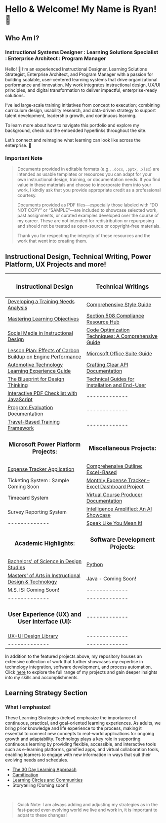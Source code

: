 <h1>Hello & Welcome! My Name is Ryan! 📡

<h2>Who Am I?</h2>

<h3>Instructional Systems Designer : Learning Solutions Specialist : Enterprise Architect : Program Manager</h3>

Hello! 👋 I’m an experienced Instructional Designer, Learning Solutions Strategist, Enterprise Architect, and Program Manager with a passion for building scalable, user-centered learning systems that drive organizational performance and innovation. My work integrates instructional design, UX/UI principles, and digital transformation to deliver impactful, enterprise-ready solutions.

I’ve led large-scale training initiatives from concept to execution; combining curriculum design, usability research, and data-driven strategy to support talent development, leadership growth, and continuous learning.

To learn more about how to navigate this portfolio and explore my background, check out the embedded hyperlinks throughout the site.

Let’s connect and reimagine what learning can look like across the enterprise. 🚀

### Important Note

> Documents provided in editable formats (e.g., ```.docx```, ```.pptx```, ```.xlsx```) are intended as usable templates or resources you can adapt for your own instructional design, training, or documentation needs. If you find value in these materials and choose to incorporate them into your work, I kindly ask that you provide appropriate credit as a professional courtesy.
>
>Documents provided as PDF files—especially those labeled with “DO NOT COPY” or “SAMPLE”—are included to showcase selected work, past assignments, or curated examples developed over the course of my career. These are not intended for redistribution or repurposing and should not be treated as open-source or copyright-free materials.
>
>Thank you for respecting the integrity of these resources and the work that went into creating them.

<h2>Instructional Design, Technical Writing, Power Platform, UX Projects and more!</h2>

<div align="center">
  
| <h3>Instructional Design</h3> | <h3>Technical Writings</h3> |
|---------------|---------------|
| <div align="left">[Developing a Training Needs Analysis](https://github.com/rlangc/Developing-a-Training-Needs-Analysis.git)</div>  | <div align="left">[Comprehensive Style Guide](https://github.com/rlangc/Style-Guide-Sample.git)  |
| <div align="left">[Mastering Learning Objectives](https://github.com/rlangc/Mastering-Learning-Objectives.git)</div>  | <div align="left">[Section 508 Compliance Resource Hub](https://github.com/rlangc/Standard-Operating-Procedure-for-Section-508.git)</div> |
| <div align="left">[Social Media in Instructional Design](https://github.com/rlangc/Social-Media-in-Instructional-Design.git)</div>  | <div align="left">[Code Optimization Techniques: A Comprehensive Guide](https://github.com/rlangc/Code-Optimization-Techniques.git)</div> |
| <div align="left">[Lesson Plan: Effects of Carbon Buildup on Engine Performance](https://github.com/rlangc/Lesson-Plan-Effects-of-Carbon-Buildup-on-Engine-Performance.git)</div>  | <div align="left">[Microsoft Office Suite Guide](https://github.com/rlangc/The-Complete-Microsoft-Office-Suite.git)</div>  |
| <div align="left">[Automotive Technology Learning Experience Guide](https://github.com/rlangc/Automotive-Technology-Learning-Experience-Guide.git)</div> | <div align="left">[Crafting Clear API Documentation](https://github.com/rlangc/LMS-API-Documentation.git)</div>  |
| <div align="left">[The Blueprint for Design Thinking](https://github.com/rlangc/The-Blueprint-for-Design-Thinking.git)</div>  | <div align="left">[Technical Guides for Installation and End-User](https://github.com/rlangc/Technical-Guides-for-Installation-and-End-User.git)</div>  |
| <div align="left">[Interactive PDF Checklist with JavaScript](https://github.com/rlangc/Interactive-Checklist-with-JavaScript.git)</div> | ------------- |
| <div align="left">[Program Evaluation Documentation](https://github.com/rlangc/Program-Evaluation-Documentation.git)</div> | ------------- |
| <div align="left">[Travel-Based Training Framework](https://github.com/rlangc/Everything-On-Travel.git)</div> | ------------- |
| <div align="center"><h3>Microsoft Power Platform Projects:</h3></div> | <div align="center"><h3>Miscellaneous Projects:</h3></div> |
| <div align="left">[Expense Tracker Application](https://github.com/rlangc/Simple-Expense-Tracker-Using-Power-Apps.git)</div>  | <div align="left">[Comprehensive Outline: Excel-Based](https://github.com/rlangc/Data-Privacy-and-Protection-Content-Outline.git)</div> |
| <div align="left">Ticketing System : Sample Coming Soon</div>  | <div align="left">[Monthly Expense Tracker – Excel Dashboard Project](https://github.com/rlangc/Dynamic-Monthly-Expense-Tracker-in-Excel.git)</div>  |
| <div align="left">Timecard System</div>  | <div align="left">[Virtual Course Producer Documentation](https://github.com/rlangc/Virtual-Course-Producer-Guide.git)</div> |
| <div align="left">Survey Reporting System</div>  | <div align="left">[Intelligence Amplified: An AI Showcase](https://github.com/rlangc/Intelligence-Amplified-An-AI-Showcase.git)</div> |
| ------------- | <div align="left">[Speak Like You Mean It!](https://github.com/rlangc/Language-Enhancement-and-Communication-Refinement.git)</div> |
| <div align="center"><h3>Academic Highlights:</h3></div> | <div align="center"><h3>Software Development Projects:</h3></div> |
| <div align="left">[Bachelors' of Science in Design Studies](https://github.com/rlangc/WVU_Undergraduate_Portfolio.git)</div> | <div align="left">[Python](https://github.com/rlangc/Python-Projects.git)</div> |
| <div align="left">[Masters' of Arts in Instructional Design & Technology](https://github.com/rlangc/Instructional-Design-and-Technology.git)  | <div align="left">Java - Coming Soon!</div> |
| <div align="left">M.S. IS: Coming Soon!</div>  | ------------- |
| -------------  | ------------- |
| <div align="center"><h3>User Experience (UX) and User Interface (UI):</h3></div>  | ------------- |
| <div align="left">[UX-UI Design Library](https://github.com/rlangc/UX-UI-Design-Library.git)</div>  | ------------- |
| ------------- | ------------- |

</div>

In addition to the featured projects above, my repository houses an extensive collection of work that further showcases my expertise in technology integration, software development, and process automation. Click [here](https://github.com/rlangc/Additional-Projects-Section.git) to explore the full range of my projects and gain deeper insights into my skills and accomplishments.

<h2>Learning Strategy Section</h2>

### What I emphasize!

These Learning Strategies (below) emphasize the importance of continuous, practical, and goal-oriented learning experiences. As adults, we bring prior knowledge and life experience to the process, making it essential to connect new concepts to real-world applications for ongoing growth and adaptability. Technology plays a key role in supporting continuous learning by providing flexible, accessible, and interactive tools such as e-learning platforms, gamified apps, and virtual collaboration tools, enabling learners to engage with new information in ways that suit their evolving needs and schedules.

- [The 30 Day Learning Approach](https://github.com/rlangc/30-Day-Learning.git)
- [Gamification](https://github.com/rlangc/Gamification.git)
- [Learning Circles and Communities](https://github.com/rlangc/Learning-Circles-and-Communities.git)
- Storytelling (Coming soon!)

<br>

>Quick Note: I am always adding and adjusting my strategies as in the fast-paced ever-evolving world we live and work in, it is important to adpat to these changes!
